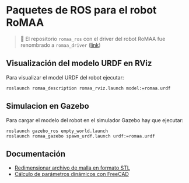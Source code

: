 # Paquetes de ROS para el robot RoMAA

> :memo: El repositorio `romaa_ros` con el driver del robot RoMAA fue renombrado a `romaa_driver` ([link](https://github.com/ciiiutnfrc/romaa_driver))


## Visualización del modelo URDF en RViz

Para visualizar el model URDF del robot ejecutar:
```
roslaunch romaa_description romaa_rviz.launch model:=romaa.urdf
```

## Simulacion en Gazebo

Para cargar el modelo del robot en el simulador Gazebo hay que ejecutar:
```
roslaunch gazebo_ros empty_world.launch
roslaunch romaa_gazebo spawn_urdf.launch urdf:=romaa.urdf
```


## Documentación

  * [Redimensionar archivo de malla en formato STL](doc/ResizeSTL.md)
  * [Cálculo de parámetros dinámicos con FreeCAD](doc/FreeCADFCInfo.md)

